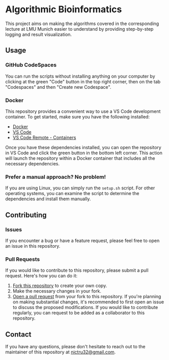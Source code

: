 # Algorithmic Bioinformatics

This project aims on making the algorithms covered in the corresponding lecture at LMU Munich easier to understand by providing step-by-step logging and result visualization.

## Usage

### GitHub CodeSpaces
You can run the scripts without installing anything on your computer by clicking at the green "Code" button in the top right corner, then on the tab "Codespaces" and then "Create new Codespace". 

### Docker
This repository provides a convenient way to use a VS Code development container. To get started, make sure you have the following installed:
- [Docker](https://docs.docker.com/get-docker/)
- [VS Code](https://code.visualstudio.com/download)
- [VS Code Remote - Containers](vscode:extension/ms-vscode-remote.remote-containers)

Once you have these dependencies installed, you can open the repository in VS Code and click the green button in the bottom left corner. This action will launch the repository within a Docker container that includes all the necessary dependencies.

### Prefer a manual approach? No problem!
If you are using Linux, you can simply run the `setup.sh` script. For other operating systems, you can examine the script to determine the dependencies and install them manually.

## Contributing

### Issues
If you encounter a bug or have a feature request, please feel free to open an issue in this repository.

### Pull Requests
If you would like to contribute to this repository, please submit a pull request. Here's how you can do it:
1. [Fork this repository](https://docs.github.com/en/get-started/quickstart/fork-a-repo) to create your own copy.
2. Make the necessary changes in your fork.
3. [Open a pull request](https://docs.github.com/en/github/collaborating-with-issues-and-pull-requests/creating-a-pull-request-from-a-fork) from your fork to this repository.
If you're planning on making substantial changes, it's recommended to first open an issue to discuss the proposed modifications. If you would like to contribute regularly, you can request to be added as a collaborator to this repository.

## Contact
If you have any questions, please don't hesitate to reach out to the maintainer of this repository at [nictru32@gmail.com](mailto:nictru32@gmail.com).

